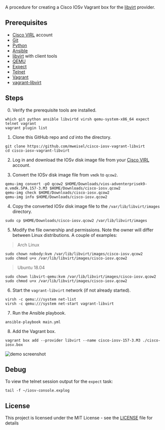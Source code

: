 A procedure for creating a Cisco IOSv Vagrant box for the [libvirt](https://libvirt.org) provider.

## Prerequisites

  * [Cisco VIRL](http://virl.cisco.com) account
  * [Git](https://git-scm.com)
  * [Python](https://www.python.org)
  * [Ansible](https://docs.ansible.com/ansible/latest/index.html)
  * [libvirt](https://libvirt.org) with client tools
  * [QEMU](https://www.qemu.org)
  * [Expect](https://en.wikipedia.org/wiki/Expect)
  * [Telnet](https://en.wikipedia.org/wiki/Telnet)
  * [Vagrant](https://www.vagrantup.com)
  * [vagrant-libvirt](https://github.com/vagrant-libvirt/vagrant-libvirt)

## Steps

0. Verify the prerequisite tools are installed.

```
which git python ansible libvirtd virsh qemu-system-x86_64 expect telnet vagrant
vagrant plugin list
```

1. Clone this GitHub repo and _cd_ into the directory.

```
git clone https://github.com/mweisel/cisco-iosv-vagrant-libvirt
cd cisco-iosv-vagrant-libvirt
```

2. Log in and download the IOSv disk image file from your [Cisco VIRL](http://virl.cisco.com) account.

3. Convert the IOSv disk image file from `vmdk` to `qcow2`.

```
qemu-img convert -pO qcow2 $HOME/Downloads/vios-adventerprisek9-m.vmdk.SPA.157-3.M3 $HOME/Downloads/cisco-iosv.qcow2
qemu-img check $HOME/Downloads/cisco-iosv.qcow2
qemu-img info $HOME/Downloads/cisco-iosv.qcow2
```

4. Copy the converted IOSv disk image file to the `/var/lib/libvirt/images` directory.

```
sudo cp $HOME/Downloads/cisco-iosv.qcow2 /var/lib/libvirt/images
```

5. Modify the file ownership and permissions. Note the owner will differ between Linux distributions. A couple of examples:

> Arch Linux
```
sudo chown nobody:kvm /var/lib/libvirt/images/cisco-iosv.qcow2
sudo chmod u+x /var/lib/libvirt/images/cisco-iosv.qcow2
```

> Ubuntu 18.04
```
sudo chown libvirt-qemu:kvm /var/lib/libvirt/images/cisco-iosv.qcow2
sudo chmod u+x /var/lib/libvirt/images/cisco-iosv.qcow2
```

6. Start the `vagrant-libvirt` network (if not already started).

```
virsh -c qemu:///system net-list
virsh -c qemu:///system net-start vagrant-libvirt
```

7. Run the Ansible playbook. 

```
ansible-playbook main.yml
```

8. Add the Vagrant box. 

```
vagrant box add --provider libvirt --name cisco-iosv-157-3.M3 ./cisco-iosv.box
```

![demo screenshot](https://res.cloudinary.com/binarynature/image/upload/v1576528555/cisco-iosv-vagrant-libvirt_vj6ewc.png)

## Debug

To view the telnet session output for the `expect` task:

```
tail -f ~/iosv-console.explog
```

## License

This project is licensed under the MIT License - see the [LICENSE](LICENSE) file for details
